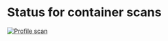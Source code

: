 # Status for container scans

[![Profile scan](https://github.com/altinn/altinn-profile/actions/workflows/profile-scan.yml/badge.svg)](https://github.com/Altinn/altinn-profile/actions/workflows/profile-scan.yml)
